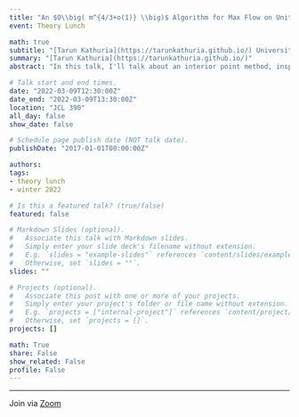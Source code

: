 ```yaml
---
title: "An $O\\big( m^{4/3+o(1)} \\big)$ Algorithm for Max Flow on Unit Capacity Graphs"
event: Theory Lunch

math: true
subtitle: "[Tarun Kathuria](https://tarunkathuria.github.io/) University of California Berkeley"
summary: "[Tarun Kathuria](https://tarunkathuria.github.io/)"
abstract: "In this talk, I'll talk about an interior point method, inspired by potential reduction methods, for the maximum flow problem. I'll first show how to recover the $O( \\sqrt{m})$ iteration algorithm while ensuring progress dependent only on the $\\infty$-norm of the congestion of the flow, which was the main bottleneck of previous approaches. Then, I'll show how to combine it with weight changing strategies of Madry and improvements by Liu and Sidford using $\\ell_2$-$\\ell_p$ flows to get the desired runtime of $O(m^{1/3+o(1)})$ for unit capacity graphs. Based on recent work by myself and independently obtained by Liu and Sidford."

# Talk start and end times.
date: "2022-03-09T12:30:00Z"
date_end: "2022-03-09T13:30:00Z"
location: "JCL 390"
all_day: false
show_date: false

# Schedule page publish date (NOT talk date).
publishDate: "2017-01-01T00:00:00Z"

authors:
tags:
- theory lunch
- winter 2022

# Is this a featured talk? (true/false)
featured: false

# Markdown Slides (optional).
#   Associate this talk with Markdown slides.
#   Simply enter your slide deck's filename without extension.
#   E.g. `slides = "example-slides"` references `content/slides/example-slides.md`.
#   Otherwise, set `slides = ""`.
slides: ""

# Projects (optional).
#   Associate this post with one or more of your projects.
#   Simply enter your project's folder or file name without extension.
#   E.g. `projects = ["internal-project"]` references `content/project/deep-learning/index.md`.
#   Otherwise, set `projects = []`.
projects: []

math: True
share: False
show_related: False
profile: False
---
```


---

Join via [Zoom](https://uchicago.zoom.us/j/93576083259?pwd=L2Vhb2VJYjRvTjRLM09YSkYzMjVMQT09)
